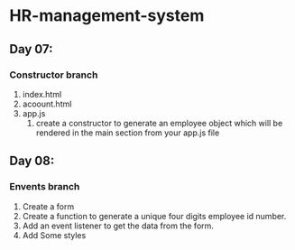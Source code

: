 # HR-management-system
## Day 07:
### Constructor branch
1. index.html
2. acoount.html
3. app.js
    1. create a constructor to generate an employee object which will be rendered in the main section from your app.js file

## Day 08:
### Envents branch
1. Create a form
2. Create a function to generate a unique four digits employee id number.
3. Add an event listener to get the data from the form.
4. Add Some styles
